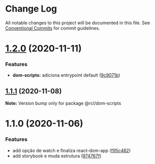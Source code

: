 # Change Log

All notable changes to this project will be documented in this file.
See [Conventional Commits](https://conventionalcommits.org) for commit guidelines.

# [1.2.0](https://github.com/pdrmdrs/react-component-library/compare/@rcl/dom-scripts@1.1.1...@rcl/dom-scripts@1.2.0) (2020-11-11)


### Features

* **dom-scripts:** adiciona entrypoint default ([9c9071b](https://github.com/pdrmdrs/react-component-library/commit/9c9071b07ca4355935b572ba067ea230b6ef275e))





## [1.1.1](https://github.com/pdrmdrs/react-component-library/compare/@rcl/dom-scripts@1.1.0...@rcl/dom-scripts@1.1.1) (2020-11-08)

**Note:** Version bump only for package @rcl/dom-scripts





# 1.1.0 (2020-11-06)


### Features

* add opção de watch e finaliza react-dom-app ([f95c482](https://github.com/pdrmdrs/react-component-library/commit/f95c4825b9997081253e16b2dd96093c266779b8))
* add storybook e muda estrutura ([974767f](https://github.com/pdrmdrs/react-component-library/commit/974767f4b88d2ef3b5a7ebafabcc6376b2736b5e))
